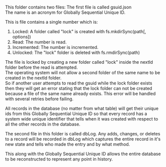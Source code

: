 This folder contains two files:
The first file is called gsuid.json  
The name is an acronym for Globally Sequential Unique ID.  

This is file contains a single number which is:  
1. Locked: A folder called "lock" is created with fs.mkdirSync(path[, options])  
2. Read: The number is read.  
3. Incremented: The number is incremented.  
4. Unlocked: The "lock" folder is deleted with fs.rmdirSync(path)  

The file is locked by creating a new folder called "lock" inside the nextId folder before the read is attempted.  
The operating system will not allow a second folder of the same name to be created in the nextId folder.  
So if another user attempts to read the gsuid while the lock folder exists then they will get an error stating that the lock folder can not be created because a file of the same name already exists. This error will be handled with several retries before failing.  

All records in the database (no matter from what table) will get their unique ids from this Globally Sequential Unique ID so that every record has a system wide unique identifier that tells when it was created with respect to all the other records in the database.  

The second file in this folder is called dbLog. Any adds, changes, or deletes to a record will be recorded in dbLog which captures the entire record in it's new state and tells who made the entry and by what method.  

This along with the Globally Sequential Unique ID allows the entire database to be reconstructed to represent any point in history.  
